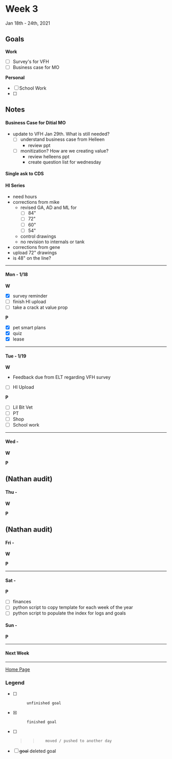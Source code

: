 # Week 3
Jan 18th - 24th, 2021

## Goals

**Work**

- [ ] Survey's for VFH
- [ ] Business case for MO

**Personal**

- [ ] School Work
- [ ] 


## Notes

#### Business Case for Ditial MO
- update to VFH Jan 29th.  What is still needed?
	- [ ] understand business case from Helleen 
		- review ppt 
	- [ ] monitization?  How are we creating value?
		- review helleens ppt
		- create question list for wednesday

#### Single ask to CDS


#### HI Series
- need hours
- corrections from mike
	- revised GA, AD and ML for 
		- [ ] 84"
		- [ ] 72"
		- [ ] 60"
		- [ ] 54"
	- control drawings
	- no revision to internals or tank
- corrections from gene
- upload 72" drawings
- is 48" on the line?

----------


#### Mon - 1/18 ####

**W**
- [x] survey reminder
- [ ] finish HI upload
- [ ] take a crack at value prop

**P**
- [x] pet smart plans
- [x] quiz
- [x] lease

----------

#### Tue - 1/19 ####

**W**
- Feedback due from ELT regarding VFH survey
- [ ] HI Upload


**P**
- [ ] Lil Bit Vet
- [ ] PT
- [ ] Shop
- [ ] School work

----------

#### Wed -  ####

**W**

**P**

(Nathan audit)
----------

#### Thu -  ####

**W**

**P**

(Nathan audit)
----------

#### Fri -  ####

**W**

**P**


----------

#### Sat -  ####

**P**
- [ ] finances
- [ ] python script to copy template for each week of the year
- [ ] python script to populate the index for logs and goals

#### Sun -  ####

**P**

----------

#### Next Week

----------

[Home Page](https://ch3ck3rs.github.io/Goals)

### Legend

- [ ] 			unfinished goal
- [x] 			finished goal
- [ ] >> 		moved / pushed to another day
- [ ] ~~goal~~	deleted goal